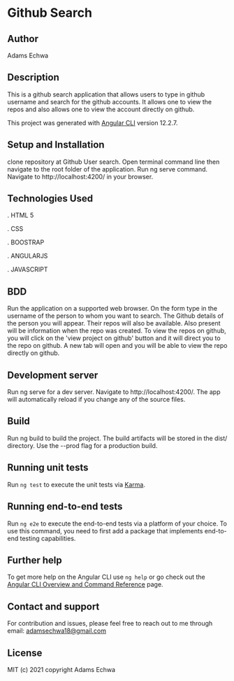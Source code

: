 # Github Search

## Author
Adams Echwa

## Description
This is a github search application that allows users to type in github username and search for the github accounts. It allows one to view the repos and also allows one to view the account directly on github.


This project was generated with [Angular CLI](https://github.com/angular/angular-cli) version 12.2.7.

## Setup and Installation
clone repository at Github User search.
Open terminal command line then navigate to the root folder of the application.
Run ng serve command.
Navigate to http://localhost:4200/ in your browser.



## Technologies Used
. HTML 5

. CSS

. BOOSTRAP

. ANGULARJS

. JAVASCRIPT



## BDD

Run the application on a supported web browser.
On the form type in the username of the person to whom you want to search.
The Github details of the person you will appear. Their repos will also be available.
Also present will be information when the repo was created.
To view the repos on github, you will click on the 'view project on github' button and it will direct you to the repo on github.
A new tab will open and you will be able to view the repo directly on github.

## Development server
Run ng serve for a dev server. Navigate to http://localhost:4200/. The app will automatically reload if you change any of the source files.

## Build
Run ng build to build the project. The build artifacts will be stored in the dist/ directory. Use the --prod flag for a production build.


## Running unit tests

Run `ng test` to execute the unit tests via [Karma](https://karma-runner.github.io).

## Running end-to-end tests

Run `ng e2e` to execute the end-to-end tests via a platform of your choice. To use this command, you need to first add a package that implements end-to-end testing capabilities.

## Further help

To get more help on the Angular CLI use `ng help` or go check out the [Angular CLI Overview and Command Reference](https://angular.io/cli) page.

## Contact and support
For contribution and issues, please feel free to reach out to me through email: adamsechwa18@gmail.com

## License
MIT (c) 2021 copyright Adams Echwa
